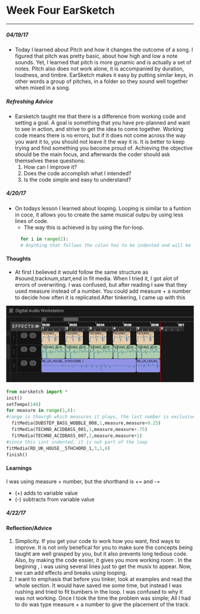 # Week Four EarSketch
---
##### 04/19/17
  * Today I learned about Pitch and how it changes the outcome of a song. I figured that pitch was pretty basic, about how high and low a note sounds. Yet, I learned that pitch is more gynamic and is actually a set of notes. Pitch also does not work alone, it is accompanied by duration, loudness, and timbre. EarSketch makes it easy by putting similar keys, in other words a group of pitches, in a folder so they sound well together when mixed in a song.
##### Refreshing Advice
  * Earsketch taught me that there is a difference from working code and setting a goal. A goal is something that you have pre-planned and want to see in action, and strive to get the idea to come together. Working code means there is no errors, but if it does not come across the way you want it to, you should not leave it the way it is. It is better to keep trying and find something you become proud of. Achieving the objective should be the main focus, and afterwards the coder should ask themselves these questions:
    1. How can I improve it?
    2. Does the code accomplish what I intended?
    3. Is the code simple and easy to understand?
##### 4/20/17
  * On todays lesson I learned about looping. Looping is similar to a funtion in coce, it allows you to create the same musical outpu by using less lines of code.
    * The way this is achieved is by using the for-loop.
     ```python 
       for i in range(2):
       # Anything that follows the colon has to be indented and will be able to be repeated several times in the song
    ```
#### Thoughts
  * At first I believed it would follow the same structure as #sound,tracknum,start,end in fit media. When I tried it, I got alot of errors of overwriting. I was confused, but after reading I saw that they used measure instead of a number. You could add measure + a number to decide how often it is replicated.After tinkering, I came up with this

![daw](daw4.png "loop")
```python
from earsketch import *
init()
setTempo(140)
for measure in range(1,6):
#range is thourgh which measures it plays, the last number is exclusive
  fitMedia(DUBSTEP_BASS_WOBBLE_008,1,measure,measure+0.25)
  fitMedia(TECHNO_ACIDBASS_001,1,measure,measure+.75)
  fitMedia(TECHNO_ACIDBASS_007,2,measure,measure+1)
#since this isnt indented, it is not part of the loop
fitMedia(RD_UK_HOUSE__5THCHORD_1,3,1,6)
finish()
```
#### Learnings
I was using measure + number, but the shorthand is += and -=
  * (+) adds to variable value
  * (-) subtracts from variable value
##### 4/22/17
#### Reflection/Advice 
1. Simplicity. If you get your code to work how you want, find ways to improve. It is not only benefical for you to make sure the concepts being taught are  well grasped by you, but it also prevents long tedious code. Also, by making the code essier, it gives you more working room . In the begining , i was using several lines just to get the musix to appear. Now, we can add effects and breaks using looping.
2. I want to emphasis that before you tinker, look at examples and read the whole section. It would have saved me some time, but instead I was rushing and tried to fit bumbers in the loop. I was confused to why it was not working. Once I took the time the problem was simple; All I had to do was type measure + a number to give the placement of the track. 